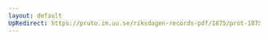 ```yaml
---
layout: default
UpRedirect: https://pruto.im.uu.se/riksdagen-records-pdf/1875/prot-1875--ak--039/prot-1875--ak--039_038.pdf
---
```

